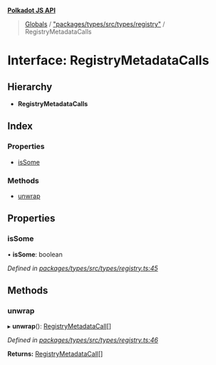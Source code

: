 **[Polkadot JS API](../README.md)**

> [Globals](../globals.md) / ["packages/types/src/types/registry"](../modules/_packages_types_src_types_registry_.md) / RegistryMetadataCalls

# Interface: RegistryMetadataCalls

## Hierarchy

* **RegistryMetadataCalls**

## Index

### Properties

* [isSome](_packages_types_src_types_registry_.registrymetadatacalls.md#issome)

### Methods

* [unwrap](_packages_types_src_types_registry_.registrymetadatacalls.md#unwrap)

## Properties

### isSome

•  **isSome**: boolean

*Defined in [packages/types/src/types/registry.ts:45](https://github.com/polkadot-js/api/blob/f778bf32e/packages/types/src/types/registry.ts#L45)*

## Methods

### unwrap

▸ **unwrap**(): [RegistryMetadataCall](_packages_types_src_types_registry_.registrymetadatacall.md)[]

*Defined in [packages/types/src/types/registry.ts:46](https://github.com/polkadot-js/api/blob/f778bf32e/packages/types/src/types/registry.ts#L46)*

**Returns:** [RegistryMetadataCall](_packages_types_src_types_registry_.registrymetadatacall.md)[]
